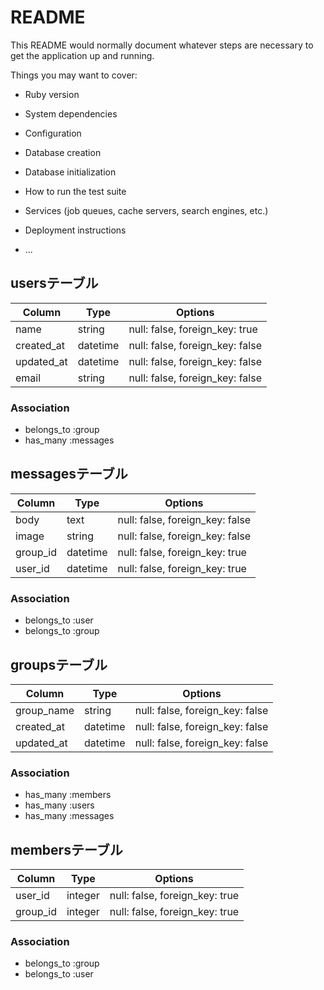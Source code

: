 # README

This README would normally document whatever steps are necessary to get the
application up and running.

Things you may want to cover:

* Ruby version

* System dependencies

* Configuration

* Database creation

* Database initialization

* How to run the test suite

* Services (job queues, cache servers, search engines, etc.)

* Deployment instructions

* ...



## usersテーブル

|Column|Type|Options|
|------|----|-------|
|name|string|null: false, foreign_key: true|
|created_at|datetime|null: false, foreign_key: false|
|updated_at|datetime|null: false, foreign_key: false|
|email|string|null: false, foreign_key: false|

### Association
- belongs_to :group
- has_many :messages


## messagesテーブル

|Column|Type|Options|
|------|----|-------|
|body|text|null: false, foreign_key: false|
|image|string|null: false, foreign_key: false|
|group_id|datetime|null: false, foreign_key: true|
|user_id|datetime|null: false, foreign_key: true|

### Association
- belongs_to :user
- belongs_to :group



## groupsテーブル

|Column|Type|Options|
|------|----|-------|
|group_name|string|null: false, foreign_key: false|
|created_at|datetime|null: false, foreign_key: false|
|updated_at|datetime|null: false, foreign_key: false|

### Association
- has_many :members
- has_many :users
- has_many :messages


## membersテーブル

|Column|Type|Options|
|------|----|-------|
|user_id|integer|null: false, foreign_key: true|
|group_id|integer|null: false, foreign_key: true|

### Association
- belongs_to :group
- belongs_to :user

